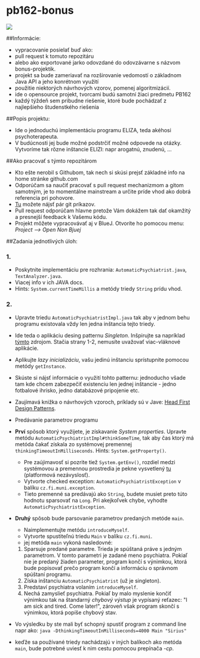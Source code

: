 pb162-bonus
===========
![](http://www.kent.ac.uk/careers/pics/psychologist.gif)

##Informácie:

* vypracovanie posielať buď ako:
 * pull request k tomuto repozitáru
 * alebo ako exportované jarko odovzdané do odovzávarne s názvom bonus-projektik.
* projekt sa bude zameriavať na rozširovanie vedomostí o základnom Java API a jeho konrétnom využití
* použitie niektorých návrhových vzorov, pomenej algoritmizácií.
* ide o opensource projekt, tvorcami budú samotní žiaci predmetu PB162
* každý týždeň sem pribudne riešenie, ktoré bude pochádzať z najlepšieho študenstkého riešenia

##Popis projektu:

* Ide o jednoduchú implementáciu programu ELIZA, teda akéhosi psychoterapeuta.
* V budúcnosti jej bude možné podstrčiť možné odpovede na otázky. Vytvoríme tak rôzne inštancie ELIZI: napr arogatnú, znudenú, ...

##Ako pracovať s týmto repozitárom
* Kto ešte nerobil s Githubom, tak nech si skúsi prejsť základné info na home stránke github.com
* Odporúčam sa naučiť pracovať s pull request mechanizmom a gitom samotným, je to momentálne mainstream a určite príde vhod ako dobrá referencia pri pohovore.
* [Tu]("https://confluence.atlassian.com/display/STASH/Basic+Git+commands") možete nájsť pár git príkazov.
* Pull request odporúčam hlavne pretože Vám dokážem tak dať okamžitý a presnejší feedback k Vašemu kódu.
* Projekt môžete vypracovávať aj v BlueJ. Otvoríte ho pomocou menu: *Project --> Open Non Bjuej*

##Zadania jednotlivých úloh:

### 1.

* Poskytnite implementáciu pre rozhrania: ``AutomaticPsychiatrist.java``, ``TextAnalyzer.java``.
* Viacej info v ich JAVA docs.
* Hints: ``System.currentTimeMillis`` a metódy triedy ``String`` prídu vhod.

### 2.

* Upravte triedu ``AutomaticPsychiatristImpl.java`` tak aby v jednom behu programu existovala vždy len jedna inštancia tejto triedy.
 * Ide teda o aplikáciu desing patternu *Singleton*. Inšpirujte sa napríklad [týmto]("http://www.javaworld.com/javaworld/jw-04-2003/jw-0425-designpatterns.html?page=1") zdrojom. Stačia strany 1-2, nemusíte uvažovať viac-vláknové aplikácie.
 * Aplikujte *lazy inicializáciu*, vašu jedinú inštanciu sprístupnite pomocou metódy ``getInstance``.
 * Skúste si nájsť informácie o využití tohto patternu: jednoducho všade tam kde chcem zabezpečiť existenciu len jednej inštancie - jedno fotbalové ihrisko, jedno databázové pripojenie etc.
 * Zaujímavá knižka o návrhových vzoroch, príklady sú v Jave: [Head First Design Patterns]("http://www.amazon.com/First-Design-Patterns-Elisabeth-Freeman/dp/0596007124").

* Predávanie parametrov programu
 * **Prví** spôsob ktorý využijete, je získavanie *System properties*. Upravte metódu ``AutomaticPsychiatristImpl#thinkSomeTime``, tak aby čas ktorý má metóda čakať získala zo systémovej premennej ``thinkingTimeoutInMilliseconds``. Hints: ``System.getProperty()``. 
   * Pre zaújimavosť si pozrite tiež ``System.getEnv()``, rozdiel medzi systémovou a premennou prostredia je pekne vysvetlený [tu]("http://stackoverflow.com/a/13112065") (platformová nezávyslosť).
   * Vytvorte checked exception: ``AutomaticPsychiatristException`` v balíku ``cz.fi.muni.exception``.
   * Tieto premenné sa predávajú ako ``String``, budete musiet preto túto hodnotu sparsovať na ``Long``. Pri akejkoľvek chybe, vyhodte ``AutomaticPsychiatristException``.
 
* **Druhý** spôsob bude parsovanie parametrov predaných metóde ``main``.
   * Naimplementujte metódu ``introduceMyself``.
   * Vytvorte spustiteľnú triedu ``Main`` v balíku ``cz.fi.muni``.
   * jej metóda ``main`` vykoná nasledovné: 
   1. Sparsuje predané parametre. Trieda je spúštaná práve s jedným parametrom. V tomto parametri je zadané meno psychiatra. Pokiaľ nie je predaný žiaden parameter, program končí s výnimkou, ktorá bude popisovať prečo program končí a informáciu o správnom spúštaní programu.
   2. Získa inštanciu ``AutomaticPsychiatrist`` (už je singleton).
   3. Predstaví psychiatra volaním ``introduceMyself``.
   4. Nechá zamyslieť psychiatra. Pokiaľ by malo myslenie končiť výnimkou tak na štandarný *chybový výstup* je vypísaný reťazec: "I am sick and tired. Come later!", zároveň však program skončí s výnimkou, ktorá popíše chybový stav.
* Vo výsledku by ste mali byť schopný spustiť program z command line napr ako: ``java -DthinkingTimeoutInMilliseconds=4000 Main "Sirius"``
* keďže sa používané triedy nachádzajú v iných balíkoch ako metóda ``main``, bude potrebné uviesť k nim cestu pomocou prepínača *-cp*.
